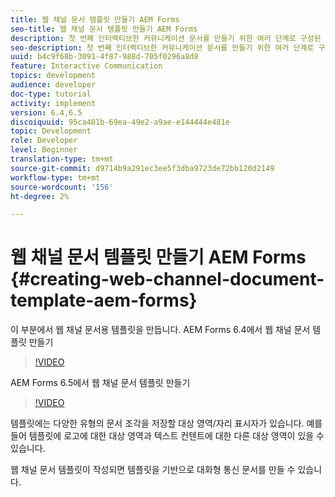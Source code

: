 ```yaml
---
title: 웹 채널 문서 템플릿 만들기 AEM Forms
seo-title: 웹 채널 문서 템플릿 만들기 AEM Forms
description: 첫 번째 인터랙티브한 커뮤니케이션 문서를 만들기 위한 여러 단계로 구성된 자습서의 4번째 부분입니다. 이 부분에서 웹 채널 문서용 템플릿을 만듭니다.
seo-description: 첫 번째 인터랙티브한 커뮤니케이션 문서를 만들기 위한 여러 단계로 구성된 자습서의 4번째 부분입니다. 이 부분에서 웹 채널 문서용 템플릿을 만듭니다.
uuid: b4c9f68b-3091-4f87-988d-705f0296a8d8
feature: Interactive Communication
topics: development
audience: developer
doc-type: tutorial
activity: implement
version: 6.4,6.5
discoiquuid: 95ca401b-69ea-49e2-a9ae-e144444e481e
topic: Development
role: Developer
level: Beginner
translation-type: tm+mt
source-git-commit: d9714b9a291ec3ee5f3dba9723de72bb120d2149
workflow-type: tm+mt
source-wordcount: '156'
ht-degree: 2%

---
```



# 웹 채널 문서 템플릿 만들기 AEM Forms {#creating-web-channel-document-template-aem-forms}

이 부분에서 웹 채널 문서용 템플릿을 만듭니다.
AEM Forms 6.4에서 웹 채널 문서 템플릿 만들기
>[!VIDEO](https://video.tv.adobe.com/v/22342?quality=9&learn=on)

AEM Forms 6.5에서 웹 채널 문서 템플릿 만들기
>[!VIDEO](https://video.tv.adobe.com/v/27807?quality=9&learn=on)

템플릿에는 다양한 유형의 문서 조각을 저장할 대상 영역/자리 표시자가 있습니다. 예를 들어 템플릿에 로고에 대한 대상 영역과 텍스트 컨텐트에 대한 다른 대상 영역이 있을 수 있습니다.

웹 채널 문서 템플릿이 작성되면 템플릿을 기반으로 대화형 통신 문서를 만들 수 있습니다.
